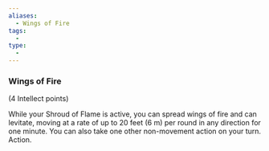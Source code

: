```yaml
---
aliases:
  - Wings of Fire
tags:
  - 
type:
  - 
---
```

### Wings of Fire

(4 Intellect points)

While your Shroud of Flame is active, you can spread wings of fire and can levitate, moving at a rate of up to 20 feet (6 m) per round in any direction for one minute. You can also take one other non-movement action on your turn. Action.